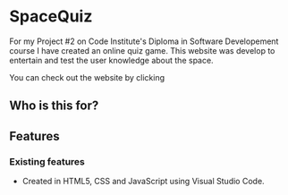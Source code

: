 # SpaceQuiz
 
For my Project #2 on Code Institute's Diploma in Software Developement course I have created an online quiz game. This website was develop to entertain and test the user knowledge about the space.

You can check out the website by clicking

## Who is this for?

## Features
### Existing features
- Created in HTML5, CSS and JavaScript using Visual Studio Code.